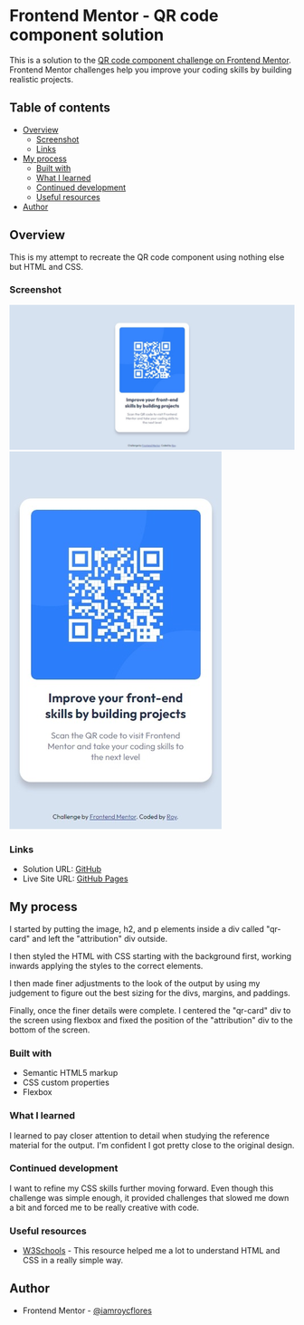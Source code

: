 # Frontend Mentor - QR code component solution

This is a solution to the [QR code component challenge on Frontend Mentor](https://www.frontendmentor.io/challenges/qr-code-component-iux_sIO_H). Frontend Mentor challenges help you improve your coding skills by building realistic projects. 

## Table of contents

- [Overview](#overview)
  - [Screenshot](#screenshot)
  - [Links](#links)
- [My process](#my-process)
  - [Built with](#built-with)
  - [What I learned](#what-i-learned)
  - [Continued development](#continued-development)
  - [Useful resources](#useful-resources)
- [Author](#author)

## Overview

This is my attempt to recreate the QR code component using nothing else but HTML and CSS.

### Screenshot

![Desktop View](./qr-code-desktop-view.jpeg)
![Mobile View](./qr-code-mobile-view.jpeg)

### Links

- Solution URL: [GitHub](https://github.com/iamroycflores/frontendmentor-qrcodecomponent)
- Live Site URL: [GitHub Pages](https://iamroycflores.github.io/frontendmentor-qrcodecomponent/)

## My process

I started by putting the image, h2, and p elements inside a div called "qr-card" and left the "attribution" div outside.

I then styled the HTML with CSS starting with the background first, working inwards applying the styles to the correct elements.

I then made finer adjustments to the look of the output by using my judgement to figure out the best sizing for the divs, margins, and paddings.

Finally, once the finer details were complete. I centered the "qr-card" div to the screen using flexbox and fixed the position of the "attribution" div to the bottom of the screen.

### Built with

- Semantic HTML5 markup
- CSS custom properties
- Flexbox

### What I learned

I learned to pay closer attention to detail when studying the reference material for the output. I'm confident I got pretty close to the original design.

### Continued development

I want to refine my CSS skills further moving forward. Even though this challenge was simple enough, it provided challenges that slowed me down a bit and forced me to be really creative with code.

### Useful resources

- [W3Schools](https://www.w3schools.com/) - This resource helped me a lot to understand HTML and CSS in a really simple way.

## Author

- Frontend Mentor - [@iamroycflores](https://www.frontendmentor.io/profile/iamroycflores)